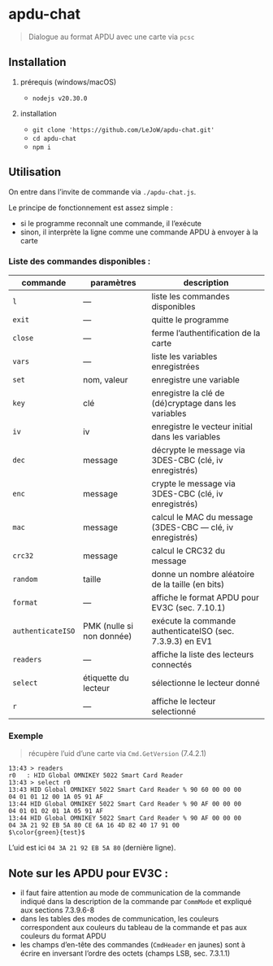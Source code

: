 # apdu-chat

> Dialogue au format APDU avec une carte via `pcsc`

## Installation

1. prérequis (windows/macOS)

    - `nodejs v20.30.0`

2. installation
    - `git clone 'https://github.com/LeJoW/apdu-chat.git'`
    - `cd apdu-chat`
    - `npm i`

## Utilisation

On entre dans l’invite de commande via `./apdu-chat.js`.

Le principe de fonctionnement est assez simple&nbsp;:

-   si le programme reconnaît une commande, il l’exécute
-   sinon, il interprète la ligne comme une commande APDU à envoyer à la carte

### Liste des commandes disponibles&nbsp;:

| commande          | paramètres                | description                                               |
| ----------------- | ------------------------- | --------------------------------------------------------- |
| `l`               | —                         | liste les commandes disponibles                           |
| `exit`            | —                         | quitte le programme                                       |
| `close`           | —                         | ferme l’authentification de la carte                      |
| `vars`            | —                         | liste les variables enregistrées                          |
| `set`             | nom, valeur               | enregistre une variable                                   |
| `key`             | clé                       | enregistre la clé de (dé)cryptage dans les variables      |
| `iv`              | iv                        | enregistre le vecteur initial dans les variables          |
| `dec`             | message                   | décrypte le message via 3DES-CBC (clé, iv enregistrés)    |
| `enc`             | message                   | crypte le message via 3DES-CBC (clé, iv enregistrés)      |
| `mac`             | message                   | calcul le MAC du message (3DES-CBC — clé, iv enregistrés) |
| `crc32`           | message                   | calcul le CRC32 du message                                |
| `random`          | taille                    | donne un nombre aléatoire de la taille (en bits)          |
| `format`          | —                         | affiche le format APDU pour EV3C (sec. 7.10.1)            |
| `authenticateISO` | PMK (nulle si non donnée) | exécute la commande authenticateISO (sec. 7.3.9.3) en EV1 |
| `readers`         | —                         | affiche la liste des lecteurs connectés                   |
| `select`          | étiquette du lecteur      | sélectionne le lecteur donné                              |
| `r`               | —                         | affiche le lecteur selectionné                            |

### Exemple

> récupère l’uid d’une carte via `Cmd.GetVersion` (7.4.2.1)

```
13:43 > readers
r0   : HID Global OMNIKEY 5022 Smart Card Reader
13:43 > select r0
13:43 HID Global OMNIKEY 5022 Smart Card Reader % 90 60 00 00 00
04 01 01 12 00 1A 05 91 AF
13:44 HID Global OMNIKEY 5022 Smart Card Reader % 90 AF 00 00 00
04 01 01 02 01 1A 05 91 AF
13:44 HID Global OMNIKEY 5022 Smart Card Reader % 90 AF 00 00 00
04 3A 21 92 EB 5A 80 CE 6A 16 4D 82 40 17 91 00
$\color{green}{test}$
```

L’uid est ici `04 3A 21 92 EB 5A 80` (dernière ligne).

## Note sur les APDU pour EV3C&nbsp;:

-   il faut faire attention au mode de communication de la commande indiqué dans la description de la commande par `CommMode`
    et expliqué aux sections 7.3.9.6-8
-   dans les tables des modes de communication, les couleurs correspondent aux couleurs du tableau de la commande
    et pas aux couleurs du format APDU
-   les champs d’en-tête des commandes (`CmdHeader` en jaunes) sont à écrire en inversant l’ordre des octets (champs LSB, sec. 7.3.1.1)
